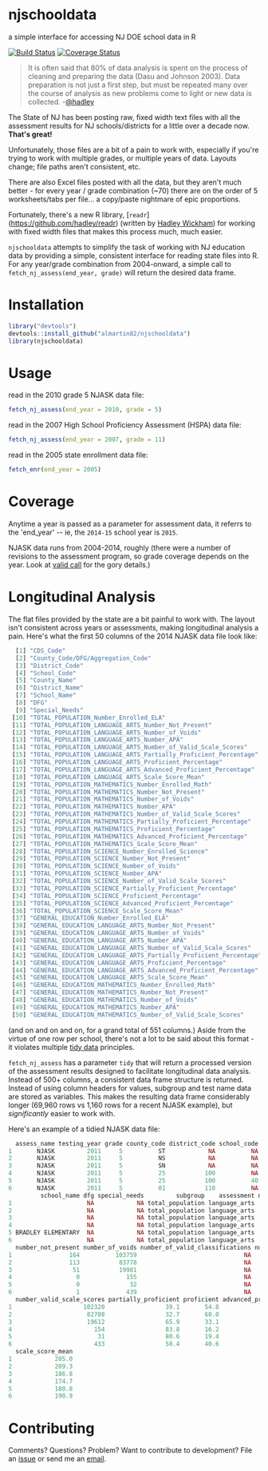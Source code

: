 # njschooldata
a simple interface for accessing NJ DOE school data in R

[![Build Status](https://travis-ci.org/almartin82/njschooldata.png?branch=master)](https://travis-ci.org/almartin82/njschooldata) [![Coverage Status](https://coveralls.io/repos/almartin82/njschooldata/badge.svg?branch=master)](https://coveralls.io/r/almartin82/njschooldata?branch=master)

> It is often said that 80% of data analysis is spent on the process of cleaning and preparing the data (Dasu and Johnson 2003). Data preparation is not just a first step, but must be
repeated many over the course of analysis as new problems come to light or new data is
collected. -[@hadley](http://vita.had.co.nz/papers/tidy-data.pdf)

The State of NJ has been posting raw, fixed width text files with all the assessment results for NJ schools/districts for a little over a decade now.  **That's great!**

Unfortunately, those files are a bit of a pain to work with, especially if you're trying to work with multiple grades, or multiple years of data.  Layouts change; file paths aren't consistent, etc.

There are also Excel files posted with all the data, but they aren't much better - for every year / grade combination (~70) there are on the order of 5 worksheets/tabs per file... a copy/paste nightmare of epic proportions.

Fortunately, there's a new R library, [`readr`] (https://github.com/hadley/readr) (written by [Hadley Wickham](https://github.com/hadley)) for working with fixed width files that makes this process much, much easier.

`njschooldata` attempts to simplify the task of working with NJ education data by providing a simple, consistent interface for reading state files into R. For any year/grade combination from 2004-onward, a simple call to `fetch_nj_assess(end_year, grade)` will return the desired data frame.

# Installation

```R
library("devtools")
devtools::install_github("almartin82/njschooldata")
library(njschooldata)
```

# Usage

read in the 2010 grade 5 NJASK data file:
```R
fetch_nj_assess(end_year = 2010, grade = 5)
```

read in the 2007 High School Proficiency Assessment (HSPA) data file:
```R
fetch_nj_assess(end_year = 2007, grade = 11)
```

read in the 2005 state enrollment data file:
```R
fetch_enr(end_year = 2005)
```

# Coverage
Anytime a year is passed as a parameter for assessment data, it referrs to the 'end_year' -- ie, the `2014-15` school year is `2015`.

NJASK data runs from 2004-2014, roughly (there were a number of revisions to the assessment program, so grade coverage depends on the year.  Look at [valid call](https://github.com/almartin82/njschooldata/blob/928992aebb7ab0c4fa0012079611de2a26f73d6a/R/fetch_nj_assess.R#L9) for the gory details.)


# Longitudinal Analysis

The flat files provided by the state are a bit painful to work with.  The layout isn't consistent across years or assessments, making longitudinal analysis a pain.  Here's what the first 50 columns of the 2014 NJASK data file look like:

```R
  [1] "CDS_Code"                                                                              
  [2] "County_Code/DFG/Aggregation_Code"                                                      
  [3] "District_Code"                                                                         
  [4] "School_Code"                                                                           
  [5] "County_Name"                                                                           
  [6] "District_Name"                                                                         
  [7] "School_Name"                                                                           
  [8] "DFG"                                                                                   
  [9] "Special_Needs"                                                                         
 [10] "TOTAL_POPULATION_Number_Enrolled_ELA"                                                  
 [11] "TOTAL_POPULATION_LANGUAGE_ARTS_Number_Not_Present"                                     
 [12] "TOTAL_POPULATION_LANGUAGE_ARTS_Number_of_Voids"                                        
 [13] "TOTAL_POPULATION_LANGUAGE_ARTS_Number_APA"                                             
 [14] "TOTAL_POPULATION_LANGUAGE_ARTS_Number_of_Valid_Scale_Scores"                           
 [15] "TOTAL_POPULATION_LANGUAGE_ARTS_Partially_Proficient_Percentage"                        
 [16] "TOTAL_POPULATION_LANGUAGE_ARTS_Proficient_Percentage"                                  
 [17] "TOTAL_POPULATION_LANGUAGE_ARTS_Advanced_Proficient_Percentage"                         
 [18] "TOTAL_POPULATION_LANGUAGE_ARTS_Scale_Score_Mean"                                       
 [19] "TOTAL_POPULATION_MATHEMATICS_Number_Enrolled_Math"                                   
 [20] "TOTAL_POPULATION_MATHEMATICS_Number_Not_Present"                                       
 [21] "TOTAL_POPULATION_MATHEMATICS_Number_of_Voids"                                        
 [22] "TOTAL_POPULATION_MATHEMATICS_Number_APA"                                               
 [23] "TOTAL_POPULATION_MATHEMATICS_Number_of_Valid_Scale_Scores"                             
 [24] "TOTAL_POPULATION_MATHEMATICS_Partially_Proficient_Percentage"                          
 [25] "TOTAL_POPULATION_MATHEMATICS_Proficient_Percentage"                                    
 [26] "TOTAL_POPULATION_MATHEMATICS_Advanced_Proficient_Percentage"                           
 [27] "TOTAL_POPULATION_MATHEMATICS_Scale_Score_Mean"                                         
 [28] "TOTAL_POPULATION_SCIENCE_Number_Enrolled_Science"                                      
 [29] "TOTAL_POPULATION_SCIENCE_Number_Not_Present"                                           
 [30] "TOTAL_POPULATION_SCIENCE_Number_of_Voids"                                              
 [31] "TOTAL_POPULATION_SCIENCE_Number_APA"                                                   
 [32] "TOTAL_POPULATION_SCIENCE_Number_of_Valid_Scale_Scores"                                 
 [33] "TOTAL_POPULATION_SCIENCE_Partially_Proficient_Percentage"                              
 [34] "TOTAL_POPULATION_SCIENCE_Proficient_Percentage"                                        
 [35] "TOTAL_POPULATION_SCIENCE_Advanced_Proficient_Percentage"                               
 [36] "TOTAL_POPULATION_SCIENCE_Scale_Score_Mean"                                             
 [37] "GENERAL_EDUCATION_Number_Enrolled_ELA"                                                 
 [38] "GENERAL_EDUCATION_LANGUAGE_ARTS_Number_Not_Present"                                    
 [39] "GENERAL_EDUCATION_LANGUAGE_ARTS_Number_of_Voids"                                       
 [40] "GENERAL_EDUCATION_LANGUAGE_ARTS_Number_APA"                                            
 [41] "GENERAL_EDUCATION_LANGUAGE_ARTS_Number_of_Valid_Scale_Scores"                          
 [42] "GENERAL_EDUCATION_LANGUAGE_ARTS_Partially_Proficient_Percentage"                       
 [43] "GENERAL_EDUCATION_LANGUAGE_ARTS_Proficient_Percentage"                                 
 [44] "GENERAL_EDUCATION_LANGUAGE_ARTS_Advanced_Proficient_Percentage"
 [45] "GENERAL_EDUCATION_LANGUAGE_ARTS_Scale_Score_Mean"                                      
 [46] "GENERAL_EDUCATION_MATHEMATICS_Number_Enrolled_Math"                                    
 [47] "GENERAL_EDUCATION_MATHEMATICS_Number_Not_Present"                                      
 [48] "GENERAL_EDUCATION_MATHEMATICS_Number_of_Voids"                                         
 [49] "GENERAL_EDUCATION_MATHEMATICS_Number_APA"                                              
 [50] "GENERAL_EDUCATION_MATHEMATICS_Number_of_Valid_Scale_Scores"    
```
(and on and on and on, for a grand total of 551 columns.)  Aside from the virtue of one row per school, there's not a lot to be said about this format - it violates multiple [tidy data](http://vita.had.co.nz/papers/tidy-data.pdf) principles.

`fetch_nj_assess` has a parameter `tidy` that will return a processed version of the assessment results designed to facilitate longitudinal data analysis.  Instead of 500+ columns, a consistent data frame structure is returned.  Instead of using column headers for values, subgroup and test name data are stored as variables.  This makes the resulting data frame considerably longer (69,960 rows vs 1,160 rows for a recent NJASK example), but _significantly_ easier to work with.  

Here's an example of a tidied NJASK data file:

```R
  assess_name testing_year grade county_code district_code school_code district_name
1       NJASK         2011     5          ST            NA          NA              
2       NJASK         2011     5          NS            NA          NA              
3       NJASK         2011     5          SN            NA          NA              
4       NJASK         2011     5          25           100          NA   ASBURY PARK
5       NJASK         2011     5          25           100          40   ASBURY PARK
6       NJASK         2011     5          01           110          NA ATLANTIC CITY
         school_name dfg special_needs         subgroup    assessment number_enrolled
1                     NA            NA total_population language_arts          103759
2                     NA            NA total_population language_arts           83778
3                     NA            NA total_population language_arts           19981
4                     NA            NA total_population language_arts             155
5 BRADLEY ELEMENTARY  NA            NA total_population language_arts              32
6                     NA            NA total_population language_arts             439
  number_not_present number_of_voids number_of_valid_classifications number_apa
1                164          103759                              NA        893
2                113           83778                              NA        696
3                 51           19981                              NA        197
4                  0             155                              NA          0
5                  0              32                              NA          0
6                  1             439                              NA          2
  number_valid_scale_scores partially_proficient proficient advanced_proficient
1                    102320                 39.1       54.8                 6.1
2                     82708                 32.7       60.0                 7.3
3                     19612                 65.9       33.1                 1.0
4                       154                 83.8       16.2                 0.0
5                        31                 80.6       19.4                 0.0
6                       433                 58.4       40.6                 0.9
  scale_score_mean
1            205.0
2            209.3
3            186.8
4            174.7
5            180.8
6            190.9
```

# Contributing

Comments?  Questions?  Problem?  Want to contribute to development?  File an [issue](https://github.com/almartin82/njschooldata/issues) or send me an [email]('mailto:almartin@gmail.com'). 
